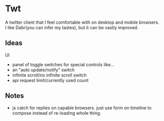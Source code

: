 Twt
===

A twitter client that _I_ feel comfortable with on desktop and mobile browsers. I like Dabr(you can infer my
tastes), but it can be vastly improved.

Ideas
-----

UI

*   panel of toggle switches for special controls like...
*   an "auto update/notify" switch
*   infinite scroll/no infinite scroll switch
*   api request limit/currently used count

Notes
-----

*   js catch for replies on capable browsers. just use form on timeline to compose instead of re-loading whole thing.
